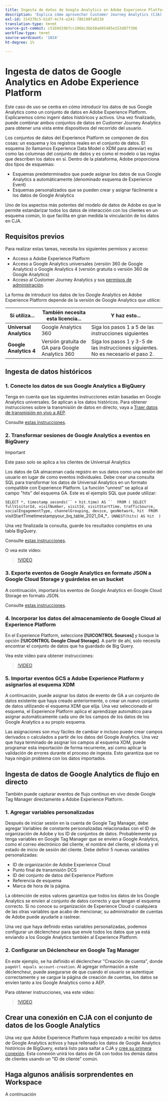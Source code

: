 ```yaml
---
title: Ingesta de datos de Google Analytics en Adobe Experience Platform
description: 'Explica cómo aprovechar Customer Journey Analytics (CJA) para ingerir sus Google Analytics y datos de firebase en Adobe Experience Platform. '
exl-id: 314378c5-b1d7-4c74-a241-786198fa0218
translation-type: tm+mt
source-git-commit: c51b9d19bfcc1066c3bb58a605485e153d87f396
workflow-type: tm+mt
source-wordcount: '1024'
ht-degree: 1%

---
```



# Ingesta de datos de Google Analytics en Adobe Experience Platform

Este caso de uso se centra en cómo introducir los datos de sus Google Analytics como un conjunto de datos en Adobe Experience Platform. Explicaremos cómo ingerir datos históricos y activos. Una vez finalizado, puede combinar ambos conjuntos de datos en Customer Journey Analytics para obtener una vista entre dispositivos del recorrido del usuario.

Los conjuntos de datos del Experience Platform se componen de dos cosas: un esquema y los registros reales en el conjunto de datos. El esquema (lo llamamos Experience Data Model o XDM para abreviar) es como las columnas del conjunto de datos y es como el modelo o las reglas que describen los datos en sí. Dentro de la plataforma, Adobe proporciona dos tipos de esquemas:

* Esquemas predeterminados que puede asignar los datos de sus Google Analytics a automáticamente (denominado esquema de Experience Event)
* Esquemas personalizados que se pueden crear y asignar fácilmente a los datos de Google Analytics

Uno de los aspectos más potentes del modelo de datos de Adobe es que le permite estandarizar todos los datos de interacción con los clientes en un esquema común, lo que facilita en gran medida la vinculación de los datos en CJA.

## Requisitos previos

Para realizar estas tareas, necesita los siguientes permisos y acceso:

* Acceso a Adobe Experience Platform
* Acceso a Google Analytics universales (versión 360 de Google Analytics) o Google Analytics 4 (versión gratuita o versión 360 de Google Analytics)
* Acceso al Customer Journey Analytics y sus [permisos de administración](https://experienceleague.adobe.com/docs/analytics-platform/using/cja-overview/cja-overview.html?lang=es-ES#admin-access-permissions).

La forma de introducir los datos de los Google Analytics en Adobe Experience Platform depende de la versión de Google Analytics que utilice:

| Si utiliza... | También necesita esta licencia... | Y haz esto... |
| --- | --- | --- |
| **Universal Analytics** | Google Analytics 360 | Siga los pasos 1 a 5 de las instrucciones siguientes |
| **Google Analytics 4** | Versión gratuita de GA para Google Analytics 360 | Siga los pasos 1 y 3-5 de las instrucciones siguientes. No es necesario el paso 2. |

## Ingesta de datos históricos

### 1. Conecte los datos de sus Google Analytics a BigQuery

Tenga en cuenta que las siguientes instrucciones están basadas en Google Analytics universales. Se aplican a los datos históricos. Para obtener instrucciones sobre la transmisión de datos en directo, vaya a [Traer datos de transmisión en vivo a AEP](https://experienceleague.adobe.com/docs/analytics-platform/using/cja-usecases/ga-to-cja.html?lang=en#ingest-live-streaming-google-analytics-data).

Consulte [estas instrucciones](https://support.google.com/analytics/answer/3416092?hl=en).

### 2. Transformar sesiones de Google Analytics a eventos en BigQuery

>[!IMPORTANT]
>
>Este paso solo se aplica a los clientes de Universal Analytics

Los datos de GA almacenan cada registro en sus datos como una sesión del usuario en lugar de como eventos individuales. Debe crear una consulta SQL para transformar los datos de Universal Analytics en un formato compatible con Experience Platform. La función &quot;unnest&quot; se aplica al campo &quot;hits&quot; del esquema GA. Este es el ejemplo SQL que puede utilizar:

`SELECT
*,
timestamp_seconds(`` + hit.time) AS `` 
FROM
(
SELECT
fullVisitorId,
visitNumber,
visitId,
visitStartTime,
trafficSource,
socialEngagementType,
channelGrouping,
device,
geoNetwork,
hit 
FROM
`visitStartTimetimestampyour_bq_table_2021_04_*`,
UNNEST(hits) AS hit 
)`

Una vez finalizada la consulta, guarde los resultados completos en una tabla BigQuery.

Consulte [estas instrucciones](https://support.google.com/analytics/answer/7029846?hl=en&amp;ref_topic=9359001#zippy=%2Cold-export-schema%2Cuse-this-script-to-migrate-existing-bigquery-datasets-from-the-old-export-schema-to-the-new-one%2Cscript-migration-scriptsql).

O vea este vídeo:

>[!VIDEO](https://video.tv.adobe.com/v/332634)

### 3. Exporte eventos de Google Analytics en formato JSON a Google Cloud Storage y guárdelos en un bucket

A continuación, importará los eventos de Google Analytics en Google Cloud Storage en formato JSON.

Consulte [estas instrucciones](https://support.google.com/analytics/answer/3437719?hl=en&amp;ref_topic=3416089).

### 4. Incorporar los datos del almacenamiento de Google Cloud al Experience Platform

En el Experience Platform, seleccione **[!UICONTROL Sources]** y busque la opción **[!UICONTROL Google Cloud Storage]**. A partir de ahí, solo necesita encontrar el conjunto de datos que ha guardado de Big Query.

Vea este vídeo para obtener instrucciones:

>[!VIDEO](https://video.tv.adobe.com/v/332641)

### 5. Importar eventos GCS a Adobe Experience Platform y asignarlos al esquema XDM

A continuación, puede asignar los datos de evento de GA a un conjunto de datos existente que haya creado anteriormente, o crear un nuevo conjunto de datos utilizando el esquema XDM que elija. Una vez seleccionado el esquema, el Experience Platform aplica el aprendizaje automático para asignar automáticamente cada uno de los campos de los datos de los Google Analytics a su propio esquema.

Las asignaciones son muy fáciles de cambiar e incluso puede crear campos derivados o calculados a partir de los datos del Google Analytics. Una vez que haya terminado de asignar los campos al esquema XDM, puede programar esta importación de forma recurrente, así como aplicar la validación de errores durante el proceso de ingesta. Esto garantiza que no haya ningún problema con los datos importados.

## Ingesta de datos de Google Analytics de flujo en directo

También puede capturar eventos de flujo continuo en vivo desde Google Tag Manager directamente a Adobe Experience Platform.

### 1. Agregar variables personalizadas

Después de iniciar sesión en la cuenta de Google Tag Manager, debe agregar Variables de constante personalizadas relacionadas con el ID de organización de Adobe y los ID de conjuntos de datos. Probablemente ya tenga variables en Google Tag Manager que se envíen a Google Analytics, como el correo electrónico del cliente, el nombre del cliente, el idioma y el estado de inicio de sesión del cliente. Debe definir 5 nuevas variables personalizadas:

* ID de organización de Adobe Experience Cloud
* Punto final de transmisión DCS
* ID del conjunto de datos del Experience Platform
* Referencia de esquema
* Marca de hora de la página.

La obtención de estos valores garantiza que todos los datos de los Google Analytics se envíen al conjunto de datos correcto y que tengan el esquema correcto. Si no conoce su organización de Experience Cloud o cualquiera de las otras variables que acabo de mencionar, su administrador de cuentas de Adobe puede ayudarle a rastrear.

Una vez que haya definido estas variables personalizadas, podemos configurar un déclencheur para que envíe todos los datos que ya está enviando a los Google Analytics también al Experience Platform.

### 2. Configurar un Déclencheur en Google Tag Manager

En este ejemplo, se ha definido el déclencheur &quot;Creación de cuenta&quot;, donde `pageUrl equals account-creation`. Al agregar información a este déclencheur, puede asegurarse de que cuando el usuario se autentique correctamente y se cargue la página de creación de cuentas, los datos se envíen tanto a los Google Analytics como a AEP.

Para obtener instrucciones, vea este vídeo:

>[!VIDEO](https://video.tv.adobe.com/v/332668)

## Crear una conexión en CJA con el conjunto de datos de los Google Analytics

Una vez que Adobe Experience Platform haya empezado a recibir los datos de Google Analytics activos y haya rellenado los datos de Google Analytics históricos de BigQuery, estará listo para saltar a CJA y
[cree su primera conexión](/help/connections/create-connection.md). Esta conexión unirá los datos de GA con todos los demás datos de clientes usando un &quot;ID de cliente&quot; común.


## Haga algunos análisis sorprendentes en Workspace

A continuación
